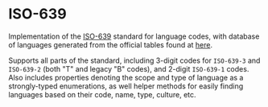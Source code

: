 # ISO-639

Implementation of the [ISO-639](https://www.iso.org/iso-639-language-codes.html) standard for language codes, with database of languages generated from the official tables found at [here](https://iso639-3.sil.org/).

Supports all parts of the standard, including 3-digit codes for `ISO-639-3` and `ISO-639-2` (both "T" and legacy "B" codes), and 2-digit `ISO-639-1` codes. Also includes properties denoting the scope and type of language as a strongly-typed enumerations, as well helper methods for easily finding languages based on their code, name, type, culture, etc.

